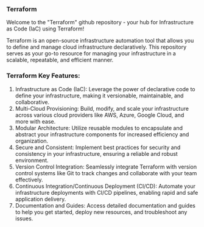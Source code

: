 ### Terraform

Welcome to the "Terraform" github repository - your hub for Infrastructure as Code (IaC) using Terraform!

Terraform is an open-source infrastructure automation tool that allows you to define and manage cloud infrastructure declaratively. This repository serves as your go-to resource for managing your infrastructure in a scalable, repeatable, and efficient manner.

### Terraform Key Features:

1. Infrastructure as Code (IaC): Leverage the power of declarative code to define your infrastructure, making it versionable, maintainable, and collaborative.
2. Multi-Cloud Provisioning: Build, modify, and scale your infrastructure across various cloud providers like AWS, Azure, Google Cloud, and more with ease.
3. Modular Architecture: Utilize reusable modules to encapsulate and abstract your infrastructure components for increased efficiency and organization.
4. Secure and Consistent: Implement best practices for security and consistency in your infrastructure, ensuring a reliable and robust environment.
5. Version Control Integration: Seamlessly integrate Terraform with version control systems like Git to track changes and collaborate with your team effectively.
6. Continuous Integration/Continuous Deployment (CI/CD): Automate your infrastructure deployments with CI/CD pipelines, enabling rapid and safe application delivery.
7. Documentation and Guides: Access detailed documentation and guides to help you get started, deploy new resources, and troubleshoot any issues.
